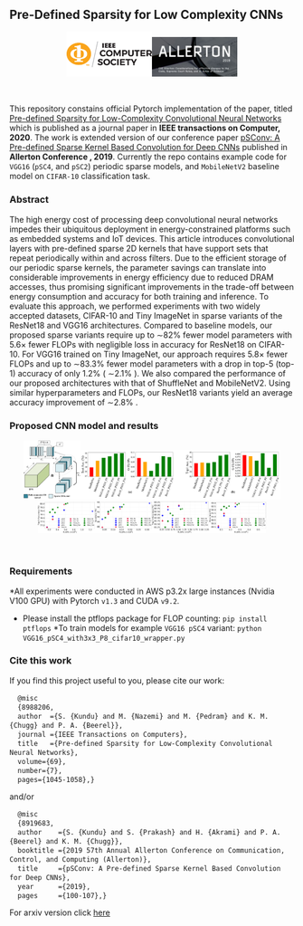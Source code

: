 ## Pre-Defined Sparsity for Low Complexity CNNs
<p align="center"><img width="30%" src="/Images/IEEE_TC.jpg"><img width="30%" src="/Images/allerton2019-350.jpg"></p><br/> 

This repository constains official Pytorch implementation of the paper, titled [Pre-defined Sparsity for Low-Complexity Convolutional Neural Networks](https://ieeexplore.ieee.org/document/8988206) which is published as a journal paper in **IEEE transactions on Computer, 2020**. The work is extended version of our conference paper [pSConv: A Pre-defined Sparse Kernel Based Convolution for Deep CNNs](https://ieeexplore.ieee.org/document/8919683) published in **Allerton Conference , 2019**. Currently the repo contains example code for `VGG16` (`pSC4`, and `pSC2`) periodic sparse models, and `MobileNetV2` baseline model on `CIFAR-10` classification task. 

### Abstract
The high energy cost of processing deep convolutional neural networks impedes their ubiquitous deployment in energy-constrained platforms such as embedded systems and IoT devices. This article introduces convolutional layers with pre-defined sparse 2D kernels that have support sets that repeat periodically within and across filters. Due to the efficient storage of our periodic sparse kernels, the parameter savings can translate into considerable improvements in energy efficiency due to reduced DRAM accesses, thus promising significant improvements in the trade-off between energy consumption and accuracy for both training and inference. To evaluate this approach, we performed experiments with two widely accepted datasets, CIFAR-10 and Tiny ImageNet in sparse variants of the ResNet18 and VGG16 architectures. Compared to baseline models, our proposed sparse variants require up to ∼82% fewer model parameters with 5.6× fewer FLOPs with negligible loss in accuracy for ResNet18 on CIFAR-10. For VGG16 trained on Tiny ImageNet, our approach requires 5.8× fewer FLOPs and up to ∼83.3% fewer model parameters with a drop in top-5 (top-1) accuracy of only 1.2% ( ∼2.1% ). We also compared the performance of our proposed architectures with that of ShuffleNet and MobileNetV2. Using similar hyperparameters and FLOPs, our ResNet18 variants yield an average accuracy improvement of ∼2.8% .

### Proposed CNN model and results  
<p align="center"><img width="20%" src="/Images/periodic_sparse_dense_conv.png" /><img width="70%"  src="/Images/ShuffleNet_MobileNetV2_compare_acc_flops_cifar_tiny.png" /><img width="20%" src="/Images/VGG_Tiny_ImageNet.png" /><img width="20%" src="/Images/VGG_CIFAR-10.png" /><img width="20%" src="/Images/Res_Tiny_ImageNet.png" /><img width="20%" src="/Images/Res_CIFAR-10.png" /></p><br/> 

### Requirements
*All experiments were conducted in AWS p3.2x large instances (Nvidia V100 GPU) with Pytorch `v1.3` and CUDA `v9.2`. 
* Please install the ptflops package for FLOP counting: `pip install ptflops`
*To train models for example `VGG16 pSC4` variant: `python VGG16_pSC4_with3x3_P8_cifar10_wrapper.py`

### Cite this work
If you find this project useful to you, please cite our work:

      @misc
      {8988206, 
      author  ={S. {Kundu} and M. {Nazemi} and M. {Pedram} and K. M. {Chugg} and P. A. {Beerel}}, 
      journal ={IEEE Transactions on Computers}, 
      title   ={Pre-defined Sparsity for Low-Complexity Convolutional Neural Networks}, 
      volume={69},
      number={7},
      pages={1045-1058},}
and/or 

      @misc
      {8919683, 
      author    ={S. {Kundu} and S. {Prakash} and H. {Akrami} and P. A. {Beerel} and K. M. {Chugg}}, 
      booktitle ={2019 57th Annual Allerton Conference on Communication, Control, and Computing (Allerton)}, 
      title     ={pSConv: A Pre-defined Sparse Kernel Based Convolution for Deep CNNs}, 
      year      ={2019}, 
      pages     ={100-107},}

 For arxiv version click [here](https://arxiv.org/abs/2001.10710)
